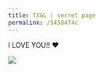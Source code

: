 ```yaml
---
title: TXGL | secret page
permalink: /5458474c
---
```

<H>I LOVE YOU!! ❤</H>

<img src="https://www.google.com/url?sa=i&url=https%3A%2F%2Fgiphy.com%2Fexplore%2Fbeating-heart&psig=AOvVaw20C6yae1o40pgU9j0Pz10E&ust=1645201969854000&source=images&cd=vfe&ved=0CAsQjRxqFwoTCOCSyYqVh_YCFQAAAAAdAAAAABAI">
